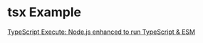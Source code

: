 # tsx Example

[TypeScript Execute: Node.js enhanced to run TypeScript & ESM](https://github.com/privatenumber/tsx)
